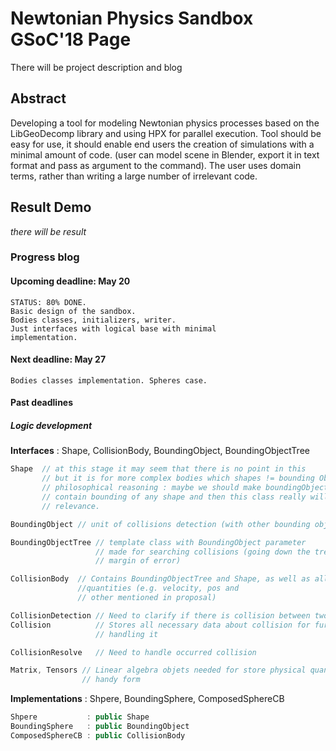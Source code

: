 # Newtonian Physics Sandbox GSoC'18 Page

There will be project description and blog

## Abstract

Developing a tool for modeling Newtonian physics processes based
on the LibGeoDecomp library and using HPX for parallel execution.
Tool should be easy for use, it should enable end users the 
creation of simulations with a minimal amount of code. (user can
model scene in Blender, export it in text format and pass as 
argument to the command). The user uses domain terms, rather than 
writing a large number of irrelevant code.

## Result Demo

 _there will be result_

### Progress blog

#### Upcoming deadline: May 20

```none
STATUS: 80% DONE.
Basic design of the sandbox.
Bodies classes, initializers, writer.
Just interfaces with logical base with minimal
implementation.
```

#### Next deadline: May 27

```none
Bodies classes implementation. Spheres case.
```

#### Past deadlines

##### Logic development

**Interfaces** : Shape, CollisionBody, BoundingObject, BoundingObjectTree

```c++
Shape  // at this stage it may seem that there is no point in this
       // but it is for more complex bodies which shapes != bounding Objects
       // philosophical reasoning : maybe we should make boundingObjectTree
       // contain bounding of any shape and then this class really will lose
       // relevance.

BoundingObject // unit of collisions detection (with other bounding objects)

BoundingObjectTree // template class with BoundingObject parameter
                   // made for searching collisions (going down the tree narrowing the
                   // margin of error)

CollisionBody  // Contains BoundingObjectTree and Shape, as well as all physical
               //quantities (e.g. velocity, pos and
               // other mentioned in proposal)

CollisionDetection // Need to clarify if there is collision between two bodies or not
Collision          // Stores all necessary data about collision for further
                   // handling it

CollisionResolve   // Need to handle occurred collision

Matrix, Tensors // Linear algebra objets needed for store physical quantities in
                // handy form
```

**Implementations** : Shpere, BoundingSphere, ComposedSphereCB

```c++
Shpere           : public Shape
BoundingSphere   : public BoundingObject
ComposedSphereCB : public CollisionBody
```
